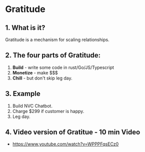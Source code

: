 # Gratitude

## 1. What is it?
Gratitude is a mechanism for scaling relationships.

## 2. The four parts of Gratitude:
1. **Build** - write some code in rust/Go/JS/Typescript
1. **Monetize** - make $$$
1. **Chill** - but don't skip leg day.

## 3. Example

1. Build NVC Chatbot.
1. Charge $299 if customer is happy.
1. Leg day.

## 4. Video version of Gratitue - 10 min Video
* https://www.youtube.com/watch?v=WPPPFqsECz0
